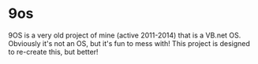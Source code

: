 # 9os
9OS is a very old project of mine (active 2011-2014) that is a VB.net OS. Obviously it's not an OS, but it's fun to mess with! This project is designed to re-create this, but better! 
